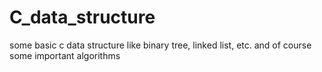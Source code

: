 # C_data_structure
some basic c data structure like binary tree, linked list, etc.
and of course some important algorithms
